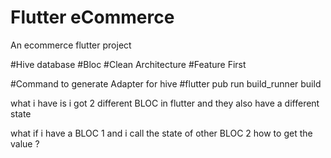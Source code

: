 # Flutter eCommerce

An ecommerce flutter project

#Hive database
#Bloc
#Clean Architecture
#Feature First

#Command to generate Adapter for hive
#flutter pub run build_runner build

what i have is i got 2 different BLOC in flutter and they also have a different state

what if i have a BLOC 1 and i call the state of other BLOC 2 how to get the value ?
